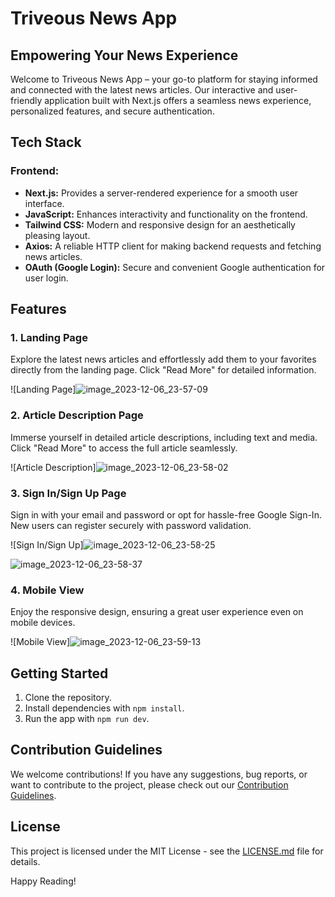 # Triveous News App

## Empowering Your News Experience

Welcome to Triveous News App – your go-to platform for staying informed and connected with the latest news articles. Our interactive and user-friendly application built with Next.js offers a seamless news experience, personalized features, and secure authentication.

## Tech Stack

### Frontend:

- **Next.js:** Provides a server-rendered experience for a smooth user interface.
- **JavaScript:** Enhances interactivity and functionality on the frontend.
- **Tailwind CSS:** Modern and responsive design for an aesthetically pleasing layout.
- **Axios:** A reliable HTTP client for making backend requests and fetching news articles.
- **OAuth (Google Login):** Secure and convenient Google authentication for user login.

## Features

### 1. Landing Page

Explore the latest news articles and effortlessly add them to your favorites directly from the landing page. Click "Read More" for detailed information.

![Landing Page]![image_2023-12-06_23-57-09](https://github.com/chandra827/News_App_with_Firebase_Integration/assets/100562557/33cb7cd0-343d-4c05-8d68-c1cd446d63de)


### 2. Article Description Page

Immerse yourself in detailed article descriptions, including text and media. Click "Read More" to access the full article seamlessly.

![Article Description]![image_2023-12-06_23-58-02](https://github.com/chandra827/News_App_with_Firebase_Integration/assets/100562557/8ab27524-f231-4c72-9d69-936c6b0c9d38)


### 3. Sign In/Sign Up Page

Sign in with your email and password or opt for hassle-free Google Sign-In. New users can register securely with password validation.

![Sign In/Sign Up]![image_2023-12-06_23-58-25](https://github.com/chandra827/News_App_with_Firebase_Integration/assets/100562557/4e888e0e-8fb1-4d7b-b551-7938ea191e08)

![image_2023-12-06_23-58-37](https://github.com/chandra827/News_App_with_Firebase_Integration/assets/100562557/15a5b807-89fa-4dc9-927e-5cdbaa52e4ac)


### 4. Mobile View

Enjoy the responsive design, ensuring a great user experience even on mobile devices.

![Mobile View]![image_2023-12-06_23-59-13](https://github.com/chandra827/News_App_with_Firebase_Integration/assets/100562557/256d2c19-d734-419a-b559-c98c03b99af2)

## Getting Started

1. Clone the repository.
2. Install dependencies with `npm install`.
3. Run the app with `npm run dev`.

## Contribution Guidelines

We welcome contributions! If you have any suggestions, bug reports, or want to contribute to the project, please check out our [Contribution Guidelines](CONTRIBUTING.md).

## License

This project is licensed under the MIT License - see the [LICENSE.md](LICENSE.md) file for details.

Happy Reading!
